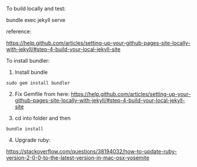 To build locally and test:

bundle exec jekyll serve

reference: 

https://help.github.com/articles/setting-up-your-github-pages-site-locally-with-jekyll/#step-4-build-your-local-jekyll-site

To install bundler:

1. Install bundle 
```
sudo gem install bundler
```

2. Fix Gemfile from here: https://help.github.com/articles/setting-up-your-github-pages-site-locally-with-jekyll/#step-4-build-your-local-jekyll-site

3. cd into folder and then
```
bundle install
```

4. Upgrade ruby:

https://stackoverflow.com/questions/38194032/how-to-update-ruby-version-2-0-0-to-the-latest-version-in-mac-osx-yosemite 
